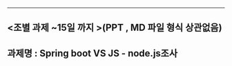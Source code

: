 
--------------------------------
## <조별 과제 ~15일 까지 >(PPT , MD 파일 형식 상관없음)


  
## 과제명 : Spring boot VS   JS - node.js조사 
